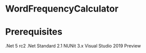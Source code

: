 # WordFrequencyCalculator
Prerequisites
==============
.Net 5 rc2
.Net Standard 2.1
NUNit 3.x
Visual Studio 2019 Preview
